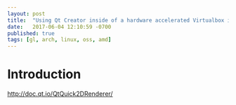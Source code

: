 ```yaml
---
layout: post
title:  "Using Qt Creator inside of a hardware accelerated Virtualbox image"
date:   2017-06-04 12:10:59 -0700
published: true
tags: [gl, arch, linux, oss, amd]
---
```


# Introduction

http://doc.qt.io/QtQuick2DRenderer/
